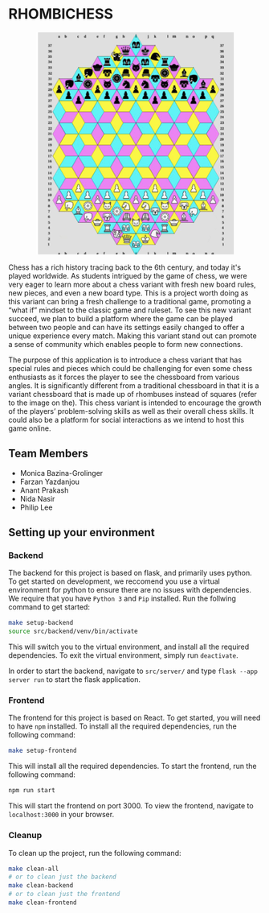 # RHOMBICHESS
<p align="center">
  <img src="rhombichess.png" />
</p>
Chess has a rich history tracing back to the 6th century, and today it's played worldwide. As
students intrigued by the game of chess, we were very eager to learn more about a chess variant
with fresh new board rules, new pieces, and even a new board type. This is a project worth doing
as this variant can bring a fresh challenge to a traditional game, promoting a “what if” mindset to
the classic game and ruleset. To see this new variant succeed, we plan to build a platform where
the game can be played between two people and can have its settings easily changed to offer a
unique experience every match. Making this variant stand out can promote a sense of community
which enables people to form new connections.

The purpose of this application is to introduce a chess variant that has special rules and pieces
which could be challenging for even some chess enthusiasts as it forces the player to see the
chessboard from various angles. It is significantly different from a traditional chessboard in that it
is a variant chessboard that is made up of rhombuses instead of squares (refer to the image on the). This chess variant is intended to encourage the growth of the players’ problem-solving
skills as well as their overall chess skills. It could also be a platform for social interactions as we
intend to host this game online.

## Team Members
- Monica Bazina-Grolinger
- Farzan Yazdanjou
- Anant Prakash
- Nida Nasir
- Philip Lee

## Setting up your environment
### Backend
The backend for this project is based on flask, and primarily uses python. To get started on development, we reccomend you use a virtual environment for python to ensure there are no issues with dependencies. We require that you have `Python 3` and `Pip` installed. Run the follwing command to get started:
```bash
make setup-backend
source src/backend/venv/bin/activate
```
This will switch you to the virtual environment, and install all the required dependencies. To exit the virtual environment, simply run `deactivate`.

In order to start the backend, navigate to `src/server/` and type `flask --app server run` to start the flask application.

### Frontend
The frontend for this project is based on React. To get started, you will need to have `npm` installed. To install all the required dependencies, run the following command:
```bash
make setup-frontend
```
This will install all the required dependencies. To start the frontend, run the following command:
```bash
npm run start
```
This will start the frontend on port 3000. To view the frontend, navigate to `localhost:3000` in your browser.

### Cleanup
To clean up the project, run the following command:
```bash
make clean-all
# or to clean just the backend
make clean-backend
# or to clean just the frontend
make clean-frontend
```

